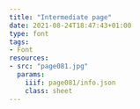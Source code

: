 ```yaml
---
title: "Intermediate page"
date: 2021-08-24T18:47:43+01:00
type: font
tags:
- Font
resources:
- src: "page081.jpg"
  params:
    iiif: page081/info.json
    class: sheet
---
```

